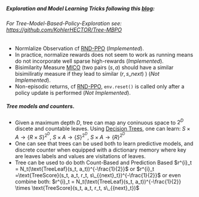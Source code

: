 ##### Exploration and Model Learning Tricks following this [blog](https://lilianweng.github.io/posts/2020-06-07-exploration-drl/):
###### For Tree-Model-Based-Policy-Exploration see: https://github.com/KohlerHECTOR/Tree-MBPO
- Normlalize Observation cf [RND-PPO](https://arxiv.org/abs/1810.12894) (*Implemented*).
- In practice, normalize rewards does not seem to work as running means do not incorporate well sparse high-rewards (*Implemented*). 
- Bisimilarity Measure [MICO](https://arxiv.org/pdf/2106.08229.pdf]) (two pairs $(s, a)$ should have a similar bisimiliratiy measure if they lead to similar
$(r, s\_{next})$ ) (*Not Implemented*).
- Non-episodic returns, cf [RND-PPO](https://arxiv.org/abs/1810.12894), $\texttt{env.reset()}$ is called only after a policy update is performed (*Not Implemented*).

##### Tree models and counters.
- Given a maximum depth $D$, tree can map any coninuous space to $2^D$ discete and countable leaves. Using [Decision Trees](https://scikit-learn.org/stable/modules/tree.html), one can learn:  $S \times A \rightarrow \{R \times S\}^{2^D}$, $S \times A \rightarrow \{S\}^{2^D}$, $S \times A \rightarrow \{R\}^{2^D}$
- One can see that trees can be used both to learn predictive models, and discrete counter when equipped with a dictionary memory where key are leaves labels and values are visitations of leaves.
- Tree can be used to do both Count-Based and Prediction Based $r^{i}_t = N_t(\text{TreeLeaf}(s_t, a_t))^{-\frac{1}{2}}$ or $r^{i}_t =\text{TreeScore}(s_t, a_t, r_t, s\_{{next}_t})^{-\frac{1}{2}}$ or even combine both: $r^{i}_t = N_t(\text{TreeLeaf}(s_t, a_t))^{-\frac{1}{2}} \times \text{TreeScore}(s_t, a_t, r_t, s\_{{next}_t})$
